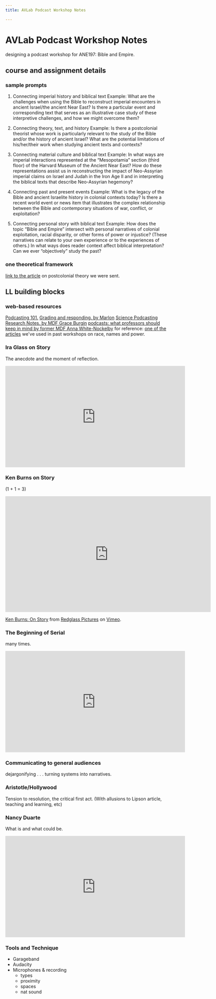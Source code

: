 ```yaml
---
title: AVLab Podcast Workshop Notes

---
```


# AVLab Podcast Workshop Notes

designing a podcast workshop for ANE197: Bible and Empire.

## course and assignment details

### sample prompts
1. Connecting imperial history and biblical text
Example: What are the challenges when using the Bible to reconstruct imperial encounters in ancient Israel/the ancient Near East? Is there a particular event and corresponding text that serves as an illustrative case study of these interpretive challenges, and how we might overcome them?

2. Connecting theory, text, and history
Example: Is there a postcolonial theorist whose work is particularly relevant to the study of the Bible and/or the history of ancient Israel? What are the potential limitations of his/her/their work when studying ancient texts and contexts? 

3. Connecting material culture and biblical text
Example: In what ways are imperial interactions represented at the “Mesopotamia” section (third floor) of the Harvard Museum of the Ancient Near East? How do these representations assist us in reconstructing the impact of Neo-Assyrian imperial claims on Israel and Judah in the Iron Age II and in interpreting the biblical texts that describe Neo-Assyrian hegemony?

4. Connecting past and present events
Example: What is the legacy of the Bible and ancient Israelite history in colonial contexts today? Is there a recent world event or news item that illustrates the complex relationship between the Bible and contemporary situations of war, conflict, or exploitation? 

5. Connecting personal story with biblical text
Example: How does the topic “Bible and Empire” intersect with personal narratives of colonial exploitation, racial disparity, or other forms of power or injustice? (These narratives can relate to your own experience or to the experiences of others.) In what ways does reader context affect biblical interpretation? Can we ever “objectively” study the past?

### one theoretical framework

[link to the article](https://drive.google.com/file/d/1apg1Y2EgVAk5yppmXkREUtta1o87w0Km/view?usp=sharing) on postcolonial theory we were sent.

## LL building blocks

### web-based resources

[Podcasting 101.](https://sites.google.com/g.harvard.edu/ll-podcasting)
[Grading and responding. by Marlon](https://docs.google.com/document/d/1lpxgk51X5V_ishu1LMzUl0-UvoRnbRRj3lHF8GjtmCM/edit?usp=sharing)
[Science Podcasting Research Notes. by MDF Grace Burgin](https://docs.google.com/document/d/1a9DuTMUaK24kYVWFSB83xAtsWyoDgRTNv9slIc4I7x8/edit?usp=sharing)
[podcasts: what professors should keep in mind by former MDF Anna White-Nockelby](https://docs.google.com/document/d/14ELyjKzBaCv9kEngTps5K2KgHKBFEKOKBxBYlWTws-A/edit?usp=sharing)
for reference: [one of the articles](https://drive.google.com/file/d/1VBJVRYllGG2wBXZsRQd4RSb6994t-DVm/view?usp=sharing) we've used in past workshops on race, names and power.

### Ira Glass on Story

The anecdote and the moment of reflection.

<iframe width="560" height="315" src="https://www.youtube.com/embed/f6ezU57J8YI" title="YouTube video player" frameborder="0" allow="accelerometer; autoplay; clipboard-write; encrypted-media; gyroscope; picture-in-picture" allowfullscreen></iframe>

### Ken Burns on Story

(1 + 1 = 3)

<iframe src="https://player.vimeo.com/video/40972394?h=e6addfbf29&color=ffffff&title=0&byline=0&portrait=0" width="640" height="360" frameborder="0" allow="autoplay; fullscreen; picture-in-picture" allowfullscreen></iframe>
<p><a href="https://vimeo.com/40972394">Ken Burns: On Story</a> from <a href="https://vimeo.com/redglasspics">Redglass Pictures</a> on <a href="https://vimeo.com">Vimeo</a>.</p>

### The Beginning of Serial

many times.

<iframe width="560" height="315" src="https://www.youtube.com/embed/nMSxiHuDa00?start=28" title="YouTube video player" frameborder="0" allow="accelerometer; autoplay; clipboard-write; encrypted-media; gyroscope; picture-in-picture" allowfullscreen></iframe>

### Communicating to general audiences

dejargonifying . . . turning systems into narratives.

### Aristotle/Hollywood

Tension to resolution, the critical first act. (With allusions to Lipson article, teaching and learning, etc)

### Nancy Duarte

What is and what could be.

<iframe width="560" height="315" src="https://www.youtube.com/embed/1nYFpuc2Umk" title="YouTube video player" frameborder="0" allow="accelerometer; autoplay; clipboard-write; encrypted-media; gyroscope; picture-in-picture" allowfullscreen></iframe>


### Tools and Technique

* Garageband
* Audacity
* Microphones & recording
    * types
    * proximity
    * spaces
    * nat sound